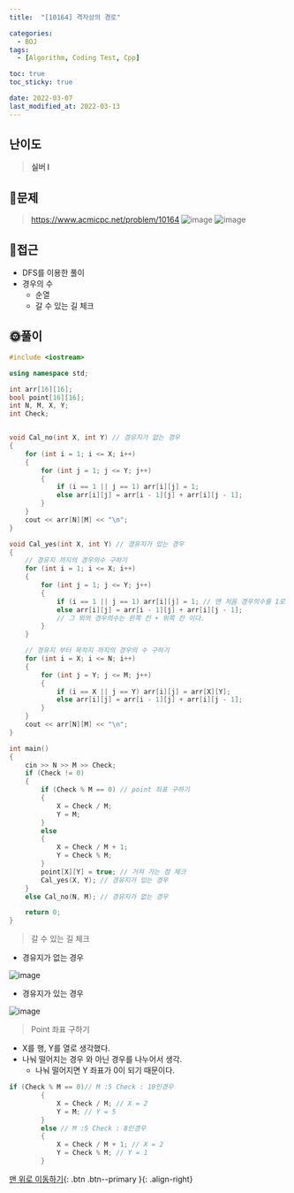 ```yaml
---
title:  "[10164] 격자상의 경로" 

categories:
  - BOJ
tags:
  - [Algorithm, Coding Test, Cpp]

toc: true
toc_sticky: true

date: 2022-03-07
last_modified_at: 2022-03-13
---
```


## 난이도
> **실버 I**

## 📜문제
> <https://www.acmicpc.net/problem/10164>
![image](https://user-images.githubusercontent.com/81313733/156984206-519574e3-bf1f-43aa-852e-47d9f3c59a99.png)
![image](https://user-images.githubusercontent.com/81313733/156984275-83eccb65-0ee1-4ee0-a7e7-5909e37f04a0.png)
## 🔎접근
-   DFS를 이용한 풀이
-   경우의 수
    -   순열
    -   갈 수 있는 길 체크 
  
## 🌞풀이
```c++
#include <iostream>

using namespace std;

int arr[16][16];
bool point[16][16];
int N, M, X, Y;
int Check;


void Cal_no(int X, int Y) // 경유지가 없는 경우
{
	for (int i = 1; i <= X; i++)
	{
		for (int j = 1; j <= Y; j++)
		{
			if (i == 1 || j == 1) arr[i][j] = 1;
			else arr[i][j] = arr[i - 1][j] + arr[i][j - 1];
		}
	}
	cout << arr[N][M] << "\n";
}

void Cal_yes(int X, int Y) // 경유지가 있는 경우
{
	// 경유지 까지의 경우의수 구하기
	for (int i = 1; i <= X; i++)
	{
		for (int j = 1; j <= Y; j++)
		{
			if (i == 1 || j == 1) arr[i][j] = 1; // 맨 처음 경우의수를 1로 고정한다.
			else arr[i][j] = arr[i - 1][j] + arr[i][j - 1];
			// 그 외의 경우의수는 왼쪽 칸 + 위쪽 칸 이다.
		}
	}

	// 경유지 부터 목적지 까지의 경우의 수 구하기
	for (int i = X; i <= N; i++)
	{
		for (int j = Y; j <= M; j++)
		{
			if (i == X || j == Y) arr[i][j] = arr[X][Y];
			else arr[i][j] = arr[i - 1][j] + arr[i][j - 1];
		}
	}
	cout << arr[N][M] << "\n";
}

int main()
{
	cin >> N >> M >> Check;
	if (Check != 0)
	{
		if (Check % M == 0) // point 좌표 구하기
		{
			X = Check / M;
			Y = M;
		}
		else
		{
			X = Check / M + 1;
			Y = Check % M;
		}
		point[X][Y] = true; // 거쳐 가는 점 체크
		Cal_yes(X, Y); // 경유지가 있는 경우
	}
	else Cal_no(N, M); // 경유지가 없는 경우

	return 0;
}
```
> 갈 수 있는 길 체크
- 경유지가 없는 경우

![image](https://user-images.githubusercontent.com/81313733/156986389-5debcfcb-54c7-4959-bce8-30a9dddb37c9.png)

- 경유지가 있는 경우
  
![image](https://user-images.githubusercontent.com/81313733/156986156-c83527ff-1a89-4bd1-a000-2d538f83e4e1.png)


> Point 좌표 구하기
- X를 행, Y를 열로 생각했다.
- 나눠 떨어지는 경우 와 아닌 경우를 나누어서 생각.
  - 나눠 떨어지면 Y 좌표가 0이 되기 때문이다.
```c++
if (Check % M == 0)// M :5 Check : 10인경우 
		{
			X = Check / M; // X = 2
			Y = M; // Y = 5
		}
		else // M :5 Check : 8인경우 
		{
			X = Check / M + 1; // X = 2
			Y = Check % M; // Y = 1
		}
```

[맨 위로 이동하기](#){: .btn .btn--primary }{: .align-right}